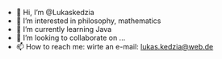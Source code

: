 - 👋 Hi, I’m @Lukaskedzia
- 👀 I’m interested in philosophy, mathematics
- 🌱 I’m currently learning Java
- 💞️ I’m looking to collaborate on ...
- 📫 How to reach me: wirte an e-mail: lukas.kedzia@web.de

<!---
Lukaskedzia/Lukaskedzia is a ✨ special ✨ repository because its `README.md` (this file) appears on your GitHub profile.
You can click the Preview link to take a look at your changes.
--->
